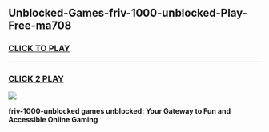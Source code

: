 
## Unblocked-Games-friv-1000-unblocked-Play-Free-ma708
<h3>
<a href="https://premium76.site?title=friv-1000-unblocked&ref=18A1">CLICK TO PLAY</a></h3>
<hr>

<h3>
<a href="https://premium76.site?title=friv-1000-unblocked&ref=18A1">CLICK 2 PLAY</a>
  
</h3>

<a href="https://premium76.site?title=friv-1000-unblocked&ref=18A1"><img src="https://clearcache.store/games.png"></a>


**friv-1000-unblocked games unblocked: Your Gateway to Fun and Accessible Online Gaming**
